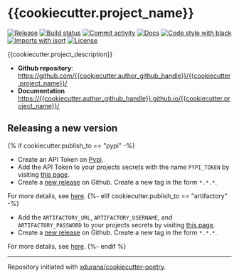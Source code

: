 # {{cookiecutter.project_name}}

[![Release](https://img.shields.io/github/v/release/{{cookiecutter.author_github_handle}}/{{cookiecutter.project_name}})](https://img.shields.io/github/v/release/{{cookiecutter.author_github_handle}}/{{cookiecutter.project_name}})
[![Build status](https://img.shields.io/github/workflow/status/{{cookiecutter.author_github_handle}}/{{cookiecutter.project_name}}/merge-to-main)](https://img.shields.io/github/workflow/status/{{cookiecutter.author_github_handle}}/{{cookiecutter.project_name}}/merge-to-main)
[![Commit activity](https://img.shields.io/github/commit-activity/m/{{cookiecutter.author_github_handle}}/{{cookiecutter.project_name}})](https://img.shields.io/github/commit-activity/m/{{cookiecutter.author_github_handle}}/{{cookiecutter.project_name}})
[![Docs](https://img.shields.io/badge/docs-gh--pages-blue)](https://{{cookiecutter.author_github_handle}}.github.io/{{cookiecutter.project_name}}/)
[![Code style with black](https://img.shields.io/badge/code%20style-black-000000.svg)](https://github.com/psf/black)
[![Imports with isort](https://img.shields.io/badge/%20imports-isort-%231674b1)](https://pycqa.github.io/isort/)
[![License](https://img.shields.io/github/license/{{cookiecutter.author_github_handle}}/{{cookiecutter.project_name}})](https://img.shields.io/github/license/{{cookiecutter.author_github_handle}}/{{cookiecutter.project_name}})

{{cookiecutter.project_description}}

- **Github repository**: <https://github.com/{{cookiecutter.author_github_handle}}/{{cookiecutter.project_name}}/>
- **Documentation** <https://{{cookiecutter.author_github_handle}}.github.io/{{cookiecutter.project_name}}/>

## Releasing a new version

{% if cookiecutter.publish_to == "pypi" -%}
- Create an API Token on [Pypi](https://pypi.org/).
- Add the API Token to your projects secrets with the name `PYPI_TOKEN` by visiting 
[this page](https://github.com/{{cookiecutter.author_github_handle}}/{{cookiecutter.project_name}}/settings/secrets/actions/new).
- Create a [new release](https://github.com/{{cookiecutter.author_github_handle}}/{{cookiecutter.project_name}}/releases/new) on Github. 
Create a new tag in the form ``*.*.*``.

For more details, see [here](https://xdurana.github.io/cookiecutter-poetry/releasing.html).
{%- elif cookiecutter.publish_to == "artifactory" -%}
- Add the `ARTIFACTORY_URL`, `ARTIFACTORY_USERNAME`, and `ARTIFACTORY_PASSWORD` to your projects secrets by visiting [this page](https://github.com/{{cookiecutter.author_github_handle}}/{{cookiecutter.project_name}}/settings/secrets/actions/new).
- Create a [new release](https://github.com/{{cookiecutter.author_github_handle}}/{{cookiecutter.project_name}}/releases/new) on Github. Create a new tag in the form ``*.*.*``.

For more details, see [here](https://xdurana.github.io/cookiecutter-poetry/releasing.html).
{%- endif %}

---

Repository initiated with [xdurana/cookiecutter-poetry](https://github.com/xdurana/cookiecutter-poetry).